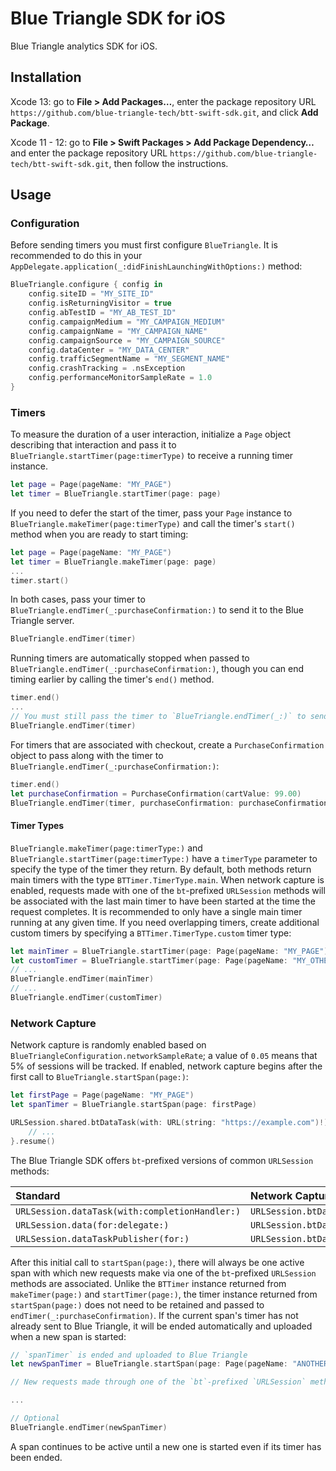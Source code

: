 # Blue Triangle SDK for iOS

Blue Triangle analytics SDK for iOS.

## Installation

Xcode 13: go to **File > Add Packages…**, enter the package repository URL `https://github.com/blue-triangle-tech/btt-swift-sdk.git`, and click **Add Package**.

Xcode 11 - 12: go to **File > Swift Packages > Add Package Dependency…** and enter the package repository URL `https://github.com/blue-triangle-tech/btt-swift-sdk.git`, then follow the instructions.

## Usage

### Configuration

Before sending timers you must first configure `BlueTriangle`. It is recommended to do this in your `AppDelegate.application(_:didFinishLaunchingWithOptions:)` method:

```swift
BlueTriangle.configure { config in
    config.siteID = "MY_SITE_ID"
    config.isReturningVisitor = true
    config.abTestID = "MY_AB_TEST_ID"
    config.campaignMedium = "MY_CAMPAIGN_MEDIUM"
    config.campaignName = "MY_CAMPAIGN_NAME"
    config.campaignSource = "MY_CAMPAIGN_SOURCE"
    config.dataCenter = "MY_DATA_CENTER"
    config.trafficSegmentName = "MY_SEGMENT_NAME"
    config.crashTracking = .nsException
    config.performanceMonitorSampleRate = 1.0
}
```

### Timers

To measure the duration of a user interaction, initialize a `Page` object describing that interaction and pass it to `BlueTriangle.startTimer(page:timerType)` to receive a running timer instance.

```swift
let page = Page(pageName: "MY_PAGE")
let timer = BlueTriangle.startTimer(page: page)
```

If you need to defer the start of the timer, pass your `Page` instance to `BlueTriangle.makeTimer(page:timerType)` and call the timer's `start()` method when you are ready to start timing:

```swift
let page = Page(pageName: "MY_PAGE")
let timer = BlueTriangle.makeTimer(page: page)
...
timer.start()
```

In both cases, pass your timer to `BlueTriangle.endTimer(_:purchaseConfirmation:)` to send it to the Blue Triangle server.

```swift
BlueTriangle.endTimer(timer)
```

Running timers are automatically stopped when passed to `BlueTriangle.endTimer(_:purchaseConfirmation:)`, though you can end timing earlier by calling the timer's `end()` method.

```swift
timer.end()
...
// You must still pass the timer to `BlueTriangle.endTimer(_:)` to send it to the Blue Triangle server
BlueTriangle.endTimer(timer)
```

For timers that are associated with checkout, create a `PurchaseConfirmation` object to pass along with the timer to `BlueTriangle.endTimer(_:purchaseConfirmation:)`:

```swift
timer.end()
let purchaseConfirmation = PurchaseConfirmation(cartValue: 99.00)
BlueTriangle.endTimer(timer, purchaseConfirmation: purchaseConfirmation)
```

#### Timer Types

`BlueTriangle.makeTimer(page:timerType:)` and `BlueTriangle.startTimer(page:timerType:)` have a `timerType` parameter to specify the type of the timer they return. By default, both methods return main timers with the type `BTTimer.TimerType.main`. When network capture is enabled, requests made with one of the `bt`-prefixed `URLSession` methods will be associated with the last main timer to have been started at the time the request completes. It is recommended to only have a single main timer running at any given time. If you need overlapping timers, create additional custom timers by specifying a `BTTimer.TimerType.custom` timer type:

```swift
let mainTimer = BlueTriangle.startTimer(page: Page(pageName: "MY_PAGE"))
let customTimer = BlueTriangle.startTimer(page: Page(pageName: "MY_OTHER_TIMER"), timerType: .custom)
// ...
BlueTriangle.endTimer(mainTimer)
// ...
BlueTriangle.endTimer(customTimer)
```

### Network Capture

Network capture is randomly enabled based on `BlueTriangleConfiguration.networkSampleRate`; a value of `0.05` means that 5% of sessions will be tracked. If enabled, network capture begins after the first call to `BlueTriangle.startSpan(page:)`:

```swift
let firstPage = Page(pageName: "MY_PAGE")
let spanTimer = BlueTriangle.startSpan(page: firstPage)

URLSession.shared.btDataTask(with: URL(string: "https://example.com")!) { data, response, error in
    // ...
}.resume()
```

The Blue Triangle SDK offers `bt`-prefixed versions of common `URLSession` methods:

| Standard                                       | Network Capture                                  |
| :--                                            | :--                                              |     
| `URLSession.dataTask(with:completionHandler:)` | `URLSession.btDataTask(with:completionHandler:)` |
| `URLSession.data(for:delegate:)`               | `URLSession.btData(for:delegate:)`               |
| `URLSession.dataTaskPublisher(for:)`           | `URLSession.btDataTaskPublisher(for:)`           |

After this initial call to `startSpan(page:)`, there will always be one active span with which new requests make via one of the `bt`-prefixed `URLSession` methods are associated. Unlike the `BTTimer` instance returned from `makeTimer(page:)` and `startTimer(page:)`, the timer instance returned from `startSpan(page:)` does not need to be retained and passed to `endTimer(_:purchaseConfirmation)`. If the current span's timer has not already sent to Blue Triangle, it will be ended automatically and uploaded when a new span is started:

```swift
// `spanTimer` is ended and uploaded to Blue Triangle
let newSpanTimer = BlueTriangle.startSpan(page: Page(pageName: "ANOTHER_PAGE"))

// New requests made through one of the `bt`-prefixed `URLSession` methods are associated with `ANOTHER_PAGE`

...

// Optional
BlueTriangle.endTimer(newSpanTimer)
```

A span continues to be active until a new one is started even if its timer has been ended.

